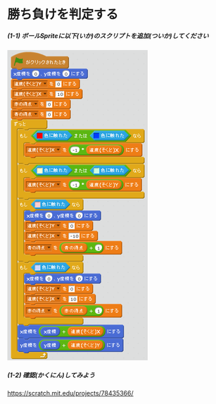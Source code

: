 # 勝ち負けを判定する

##### (1-1) ボールSpriteに以下(いか)のスクリプトを追加(ついか)してください

![](ball_script_004b.png)

##### (1-2) 確認(かくにん)してみよう
https://scratch.mit.edu/projects/78435366/

